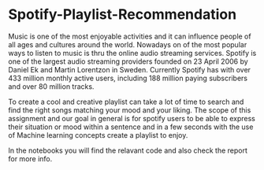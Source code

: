 # Spotify-Playlist-Recommendation


Music is one of the most enjoyable activities and it can influence people of all ages and cultures around the world. Nowadays on of the most popular ways to listen to music is thru the online audio streaming services. Spotify is one of the largest audio streaming providers founded on 23 April 2006 by Daniel Ek and Martin Lorentzon in Sweden. Currently Spotify has with over 433 million monthly active users, including 188 million paying subscribers and over 80 million tracks.

To create a cool and creative playlist can take a lot of time to search and find the right songs matching your mood and your liking. The scope of this assignment and our goal in general is for spotify users to be able to express their situation or mood within a sentence and in a few seconds with the use of Machine learning concepts  create a playlist to enjoy.

In the notebooks you will find the relavant code and also check the report for more info.
